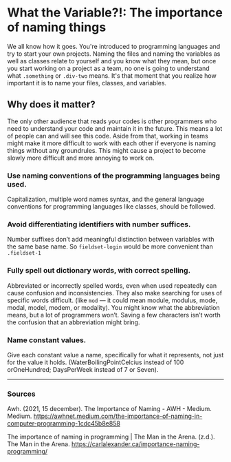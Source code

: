 # What the Variable?!: The importance of naming things
We all know how it goes. You're introduced to programming languages and try to start your own projects. Naming the files and naming the variables as well as classes relate to yourself and you know what they mean, but once you start working on a project as a team, no one is going to understand what `.something` or `.div-two` means. It's that moment that you realize how important it is to name your files, classes, and variables.

## Why does it matter?
The only other audience that reads your codes is other programmers who need to understand your code and maintain it in the future. This means a lot of people can and will see this code. Aside from that, working in teams might make it more difficult to work with each other if everyone is naming things without any groundrules. This might cause a project to become slowly more difficult and more annoying to work on.

### Use naming conventions of the programming languages being used.
Capitalization, multiple word names syntax, and the general language conventions for programming languages like classes, should be followed.

### Avoid differentiating identifiers with number suffices.
Number suffixes don’t add meaningful distinction between variables with the same base name. So `fieldset-login` would be more convenient than `.fieldset-1`

### Fully spell out dictionary words, with correct spelling.
Abbreviated or incorrectly spelled words, even when used repeatedly can cause confusion and inconsistencies. They also make searching for uses of specific words difficult. (like `mod` — it could mean module, modulus, mode, modal, model, modem, or modality). You might know what the abbreviation means, but a lot of programmers won’t. Saving a few characters isn’t worth the confusion that an abbreviation might bring.

### Name constant values.
Give each constant value a name, specifically for what it represents, not just for the value it holds. (WaterBoilingPointCelcius instead of 100 orOneHundred; DaysPerWeek instead of 7 or Seven).

<hr/>

### Sources

Awh. (2021, 15 december). The Importance of Naming - AWH - Medium. Medium. https://awhnet.medium.com/the-importance-of-naming-in-computer-programming-1cdc45b8e858 

The importance of naming in programming | The Man in the Arena. (z.d.). The Man in the Arena. https://carlalexander.ca/importance-naming-programming/